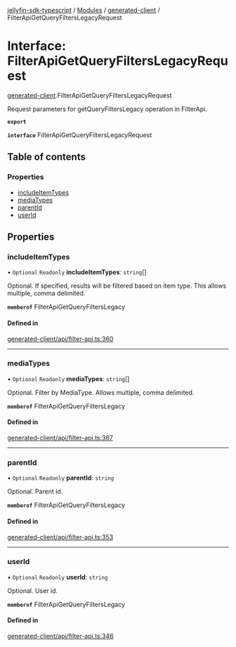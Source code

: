 [jellyfin-sdk-typescript](../README.md) / [Modules](../modules.md) / [generated-client](../modules/generated_client.md) / FilterApiGetQueryFiltersLegacyRequest

# Interface: FilterApiGetQueryFiltersLegacyRequest

[generated-client](../modules/generated_client.md).FilterApiGetQueryFiltersLegacyRequest

Request parameters for getQueryFiltersLegacy operation in FilterApi.

**`export`**

**`interface`** FilterApiGetQueryFiltersLegacyRequest

## Table of contents

### Properties

- [includeItemTypes](generated_client.FilterApiGetQueryFiltersLegacyRequest.md#includeitemtypes)
- [mediaTypes](generated_client.FilterApiGetQueryFiltersLegacyRequest.md#mediatypes)
- [parentId](generated_client.FilterApiGetQueryFiltersLegacyRequest.md#parentid)
- [userId](generated_client.FilterApiGetQueryFiltersLegacyRequest.md#userid)

## Properties

### includeItemTypes

• `Optional` `Readonly` **includeItemTypes**: `string`[]

Optional. If specified, results will be filtered based on item type. This allows multiple, comma delimited.

**`memberof`** FilterApiGetQueryFiltersLegacy

#### Defined in

[generated-client/api/filter-api.ts:360](https://github.com/thornbill/jellyfin-sdk-typescript/blob/e430881/src/generated-client/api/filter-api.ts#L360)

___

### mediaTypes

• `Optional` `Readonly` **mediaTypes**: `string`[]

Optional. Filter by MediaType. Allows multiple, comma delimited.

**`memberof`** FilterApiGetQueryFiltersLegacy

#### Defined in

[generated-client/api/filter-api.ts:367](https://github.com/thornbill/jellyfin-sdk-typescript/blob/e430881/src/generated-client/api/filter-api.ts#L367)

___

### parentId

• `Optional` `Readonly` **parentId**: `string`

Optional. Parent id.

**`memberof`** FilterApiGetQueryFiltersLegacy

#### Defined in

[generated-client/api/filter-api.ts:353](https://github.com/thornbill/jellyfin-sdk-typescript/blob/e430881/src/generated-client/api/filter-api.ts#L353)

___

### userId

• `Optional` `Readonly` **userId**: `string`

Optional. User id.

**`memberof`** FilterApiGetQueryFiltersLegacy

#### Defined in

[generated-client/api/filter-api.ts:346](https://github.com/thornbill/jellyfin-sdk-typescript/blob/e430881/src/generated-client/api/filter-api.ts#L346)

